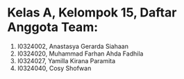 # Kelas A, Kelompok 15, Daftar Anggota Team:
1. I0324002, Anastasya Gerarda Siahaan
2. I0324020, Muhammad Farhan Ahda Fadhila
3. I0324027, Yamilla Kirana Paramita
4. I0324040, Cosy Shofwan
